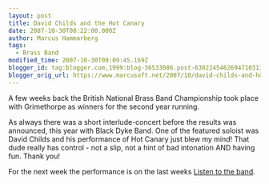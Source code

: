 ```yaml
---
layout: post
title: David Childs and the Hot Canary
date: 2007-10-30T08:22:00.000Z
author: Marcus Hammarberg
tags:
  - Brass Band
modified_time: 2007-10-30T09:09:45.169Z
blogger_id: tag:blogger.com,1999:blog-36533086.post-6302245462694710313
blogger_orig_url: https://www.marcusoft.net/2007/10/david-childs-and-hot-canary.html
---
```


A
few weeks back the British National Brass Band Championship took place
with Grimethorpe as winners for the second
year running.

As always there was a short interlude-concert before the results was
announced, this year with Black Dyke Band. One of the featured soloist
was David Childs and his performance of Hot
Canary just blew my mind! That dude really has control - not a slip, not
a hint of bad intonation AND having fun. Thank you!

For the next week the performance is on the last weeks [Listen to the
band](http://www.bbc.co.uk/radio/aod/networks/radio2/aod.shtml?radio2/listenband).
